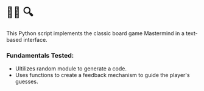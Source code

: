 # 🕵️‍♂️ 🔍

This Python script implements the classic board game Mastermind in a text-based interface.

### Fundamentals Tested:
- Ultilizes random module to generate a code. 
- Uses functions to create a feedback mechanism to guide the player's guesses.

